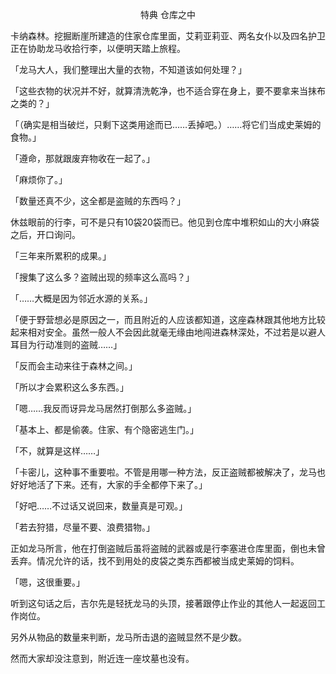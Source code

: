 <p align="center">特典 仓库之中</p>

卡纳森林。挖掘断崖所建造的住家仓库里面，艾莉亚莉亚、两名女仆以及四名护卫正在协助龙马收拾行李，以便明天踏上旅程。

「龙马大人，我们整理出大量的衣物，不知道该如何处理？」

「这些衣物的状况并不好，就算清洗乾净，也不适合穿在身上，要不要拿来当抹布之类的？」

「（确实是相当破烂，只剩下这类用途而已……丢掉吧。）……将它们当成史莱姆的食物。」

「遵命，那就跟废弃物收在一起了。」

「麻烦你了。」

「数量还真不少，这全都是盗贼的东西吗？」

休兹眼前的行李，可不是只有10袋20袋而已。他见到仓库中堆积如山的大小麻袋之后，开口询问。

「三年来所累积的成果。」

「搜集了这么多？盗贼出现的频率这么高吗？」

「……大概是因为邻近水源的关系。」

「便于野营想必是原因之一，而且附近的人应该都知道，这座森林跟其他地方比较起来相对安全。虽然一般人不会因此就毫无缘由地闯进森林深处，不过若是以避人耳目为行动准则的盗贼……」

「反而会主动来往于森林之间。」

「所以才会累积这么多东西。」

「嗯……我反而讶异龙马居然打倒那么多盗贼。」

「基本上、都是偷袭。住家、有个隐密逃生门。」

「不，就算是这样……」

「卡密儿，这种事不重要啦。不管是用哪一种方法，反正盗贼都被解决了，龙马也好好地活了下来。还有，大家的手全都停下来了。」

「好吧……不过话又说回来，数量真是可观。」

「若去狩猎，尽量不要、浪费猎物。」

正如龙马所言，他在打倒盗贼后虽将盗贼的武器或是行李塞进仓库里面，倒也未曾丢弃。情况允许的话，找不到用处的皮袋之类东西都被当成史莱姆的饲料。

「嗯，这很重要。」

听到这句话之后，吉尔先是轻抚龙马的头顶，接著跟停止作业的其他人一起返回工作岗位。

另外从物品的数量来判断，龙马所击退的盗贼显然不是少数。

然而大家却没注意到，附近连一座坟墓也没有。


